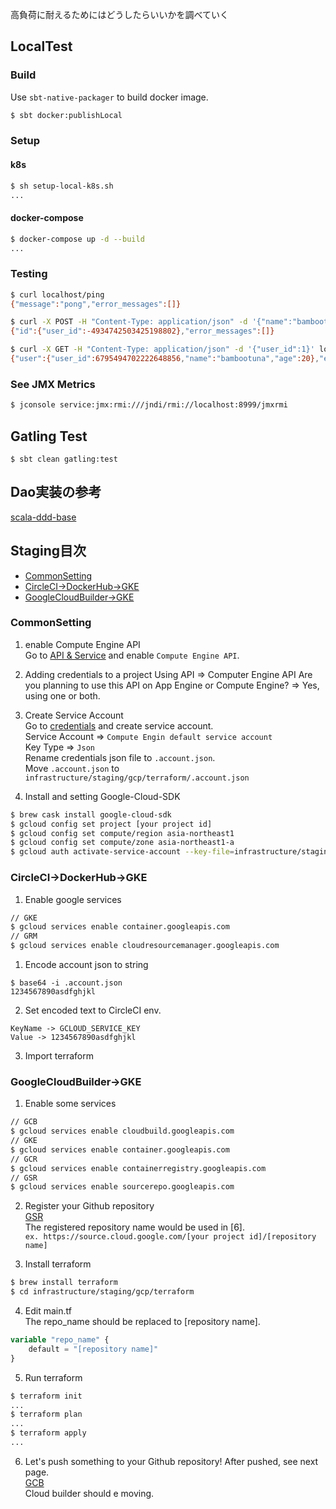 高負荷に耐えるためにはどうしたらいいかを調べていく
## LocalTest

### Build
Use `sbt-native-packager` to build docker image.
```bash
$ sbt docker:publishLocal
```

### Setup
#### k8s
```bash
$ sh setup-local-k8s.sh
...
```
#### docker-compose
```bash
$ docker-compose up -d --build
...
```

### Testing
```bash
$ curl localhost/ping
{"message":"pong","error_messages":[]}

$ curl -X POST -H "Content-Type: application/json" -d '{"name":"bambootuna","age":20}' localhost/user/add
{"id":{"user_id":-4934742503425198802},"error_messages":[]}

$ curl -X GET -H "Content-Type: application/json" -d '{"user_id":1}' localhost/user/get
{"user":{"user_id":6795494702222648856,"name":"bambootuna","age":20},"error_messages":[]}
```
### See JMX Metrics
```bash
$ jconsole service:jmx:rmi:///jndi/rmi://localhost:8999/jmxrmi
```
## Gatling Test
```sbtshell
$ sbt clean gatling:test
```
## Dao実装の参考
[scala-ddd-base](https://github.com/j5ik2o/scala-ddd-base)

## Staging目次
- [CommonSetting](#CommonSetting)
- [CircleCI->DockerHub->GKE](#CircleCI->DockerHub->GKE)
- [GoogleCloudBuilder->GKE](#GoogleCloudBuilder->GKE)

### CommonSetting
1. enable Compute Engine API  
Go to [API & Service](https://console.cloud.google.com/apis/api/) and enable `Compute Engine API`.  

2. Adding credentials to a project
Using API => Computer Engine API
Are you planning to use this API on App Engine or Compute Engine? => Yes, using one or both.

3. Create Service Account  
Go to [credentials](https://console.cloud.google.com/apis/credentials) and create service account.  
Service Account => `Compute Engin default service account`  
Key Type => `Json`  
Rename credentials json file to `.account.json`.  
Move `.account.json` to `infrastructure/staging/gcp/terraform/.account.json`  

4. Install and setting Google-Cloud-SDK  
```bash
$ brew cask install google-cloud-sdk
$ gcloud config set project [your project id]
$ gcloud config set compute/region asia-northeast1
$ gcloud config set compute/zone asia-northeast1-a
$ gcloud auth activate-service-account --key-file=infrastructure/staging/gcp/terraform/.account.json
```

### CircleCI->DockerHub->GKE
1. Enable google services   
```bash
// GKE
$ gcloud services enable container.googleapis.com
// GRM
$ gcloud services enable cloudresourcemanager.googleapis.com
```

1. Encode account json to string
```sbtshell
$ base64 -i .account.json
1234567890asdfghjkl
```
2. Set encoded text to CircleCI env.
```
KeyName -> GCLOUD_SERVICE_KEY
Value -> 1234567890asdfghjkl
```


3. Import terraform



### GoogleCloudBuilder->GKE


1. Enable some services   
```bash
// GCB
$ gcloud services enable cloudbuild.googleapis.com
// GKE
$ gcloud services enable container.googleapis.com
// GCR
$ gcloud services enable containerregistry.googleapis.com
// GSR
$ gcloud services enable sourcerepo.googleapis.com
```

2. Register your Github repository  
[GSR](https://source.cloud.google.com/repo/new)  
The registered repository name would be used in [6].  
`ex. https://source.cloud.google.com/[your project id]/[repository name]`  

3. Install terraform  
```bash
$ brew install terraform
$ cd infrastructure/staging/gcp/terraform
```

4. Edit main.tf  
The repo_name should be replaced to [repository name].
```tf
variable "repo_name" {
    default = "[repository name]"
}
```

5. Run terraform
```bash
$ terraform init
...
$ terraform plan
...
$ terraform apply
...
```

6. Let's push something to your Github repository!
After pushed, see next page.  
[GCB](https://console.cloud.google.com/cloud-build/builds)  
Cloud builder should e moving.  